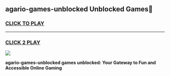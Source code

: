 
## agario-games-unblocked Unblocked Games👋
<h3>
<a href="https://news.freeplayer.one?title=agario-games-unblocked&ref=16F">CLICK TO PLAY</a></h3>
<hr>

<h3>
<a href="https://news.freeplayer.one?title=agario-games-unblocked&ref=16F">CLICK 2 PLAY</a>
  
</h3>

<a href="https://news.freeplayer.one?title=agario-games-unblocked&ref=16F/"><img src="https://clearcache.store/games.png"></a>


**agario-games-unblocked games unblocked: Your Gateway to Fun and Accessible Online Gaming**

